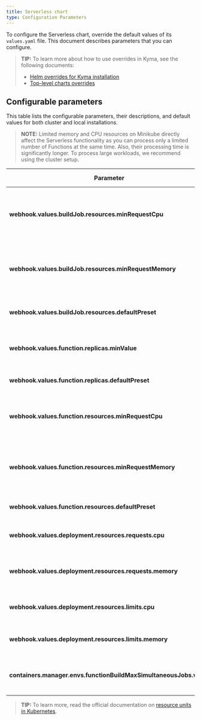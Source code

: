 ```yaml
---
title: Serverless chart
type: Configuration Parameters
---
```


To configure the Serverless chart, override the default values of its `values.yaml` file. This document describes parameters that you can configure.

> **TIP:** To learn more about how to use overrides in Kyma, see the following documents:
>
> - [Helm overrides for Kyma installation](/root/kyma/#configuration-helm-overrides-for-kyma-installation)
> - [Top-level charts overrides](/root/kyma/#configuration-helm-overrides-for-kyma-installation-top-level-charts-overrides)

## Configurable parameters

This table lists the configurable parameters, their descriptions, and default values for both cluster and local installations.

> **NOTE:** Limited memory and CPU resources on Minikube directly affect the Serverless functionality as you can process only a limited number of Functions at the same time. Also, their processing time is significantly longer. To process large workloads, we recommend using the cluster setup.

| Parameter                                       | Description                                                           | Default value | Minikube override |
| ----------------------------------------------- | --------------------------------------------------------------------- | ------------- | ----------------- |
| **webhook.values.buildJob.resources.minRequestCpu**    | Minimum number of CPUs requested by the image-building Pod to operate.        | `200m`        | `200m`   |
| **webhook.values.buildJob.resources.minRequestMemory** | Minimum amount of memory requested by the image-building Pod to operate.      | `200Mi`       | `200Mi`  |
| **webhook.values.buildJob.resources.defaultPreset**    | Default preset for image-building Pod's resources.      | `normal`        | `local-dev`   |
| **webhook.values.function.replicas.minValue**      | Minimum number of replicas of a single Function.   | `1`       | `1`            |
| **webhook.values.function.replicas.defaultPreset**      | Default preset for Function's replicas.   | `S`       | `S`            |
| **webhook.values.function.resources.minRequestCpu**      | Maximum number of CPUs available for the image-building Pod to use.   | `10m`       | `10m`            |
| **webhook.values.function.resources.minRequestMemory**   | Maximum amount of memory available for the image-building Pod to use. | `16Mi`      | `16Mi`           |
| **webhook.values.function.resources.defaultPreset**      | Default preset for Function's resources.   | `M`       | `M`            |
| **webhook.values.deployment.resources.requests.cpu**      | Value defining CPU requests for a Function's Deployment.   | `30m`       | `30m`            |
| **webhook.values.deployment.resources.requests.memory**      | Value defining memory requests for a Function's Deployment.   | `50Mi`       | `50Mi`            |
| **webhook.values.deployment.resources.limits.cpu**      | Value defining CPU limits for a Function's Deployment.   | `300m`       | `300m`            |
| **webhook.values.deployment.resources.limits.memory**      | Value defining memory limits for a Function's Deployment.   | `300Mi`       | `300Mi`            |
| **containers.manager.envs.functionBuildMaxSimultaneousJobs.value**      | Maximum number of build jobs running simultaneously.   | ` "5"`       | ` "5"`            |

> **TIP:** To learn more, read the official documentation on [resource units in Kubernetes](https://kubernetes.io/docs/concepts/configuration/manage-resources-containers/#resource-units-in-kubernetes).
